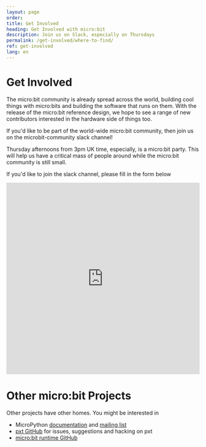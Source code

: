 ```yaml
---
layout: page
order:
title: Get Involved
heading: Get Involved with micro:bit
description: Join us on Slack, especially on Thursdays
permalink: /get-involved/where-to-find/
ref: get-involved
lang: en
---
```


# Get Involved

The micro:bit community is already spread across the world, building cool things
with micro:bits and building the software that runs on them. With the release of the
micro:bit reference design, we hope to see a range of new contributors interested
in the hardware side of things too.

If you'd like to be part of the world-wide micro:bit community, then join us on
the microbit-community slack channel!

Thursday afternoons from 3pm UK time, especially, is a micro:bit party.
This will help us have a critical mass of people around while the micro:bit community is still small.

If you'd like to join the slack channel, please fill in the form below

<script type="text/javascript" src="http://assets.freshdesk.com/widget/freshwidget.js"></script>
<style type="text/css" media="screen, projection">
	@import url(http://assets.freshdesk.com/widget/freshwidget.css);
</style>
<iframe title="Feedback Form" class="freshwidget-embedded-form" id="freshwidget-embedded-form" src="http://support.microbit.org/widgets/feedback_widget/new?&widgetType=embedded&formTitle=Join+Slack&submitTitle=Request+to+join&submitThanks=Thanks.+This+is+still+a+manual+process+(wanna+automate+it+for+us%3F!)%2C+so+you+should+get+your+invitation+shortly.&screenshot=no&attachFile=no&searchArea=no&captcha=yes&helpdesk_ticket[description]=Please+could+I+join+the+slack+channel%3F&helpdesk_ticket[subject]=Request+to+join+Slack&helpdesk_ticket[type]=slack" scrolling="no" height="500px" width="100%" frameborder="0" >
</iframe>


# Other micro:bit Projects

Other projects have other homes. You might be interested in

* MicroPython [documentation](https://microbit-micropython.readthedocs.io/en/latest/) and [mailing list](https://mail.python.org/mailman/listinfo/microbit)
* [pxt GitHub](https://github.com/Microsoft/pxt) for issues, suggestions and hacking on pxt
* [micro:bit runtime GitHub](https://github.com/lancaster-university/microbit-dal/)
